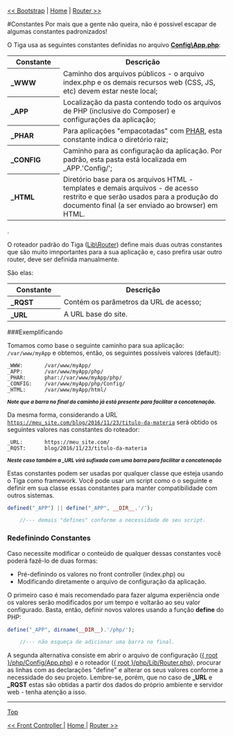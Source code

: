 [<< Bootstrap](https://github.com/sexcod/Tiga/tree/master/php/Lib/Doc/bootstrap.md)
 | [Home](https://github.com/sexcod/Tiga/tree/master/php/Lib/Doc/README.md)
 | [Router >>](https://github.com/sexcod/Tiga/tree/master/php/Lib/Doc/router.md)


#Constantes
Por mais que a gente não queira, não é possivel escapar de algumas constantes padronizados!

O Tiga usa as seguintes constantes definidas no arquivo [**Config\App.php**](https://github.com/sexcod/Tiga/tree/master/php/Config/App.php):

<table>
<tr><th>Constante</th><th>Descrição</th></tr>
<tr><th align="left" width="140">_WWW</th><td width="730">Caminho dos arquivos públicos - o arquivo index.php e os demais recursos web (CSS, JS, etc) devem estar neste local;</td></tr>

<tr><th align="left">_APP</th><td>Localização da pasta contendo todo os arquivos de PHP (inclusive do Composer) e configurações da aplicação;</td></tr>

<tr><th align="left">_PHAR</th><td>Para aplicações "empacotadas" com <a href="http://php.net/manual/pt_BR/book.phar.php">PHAR</a>, esta constante indica o diretório raiz;</td></tr>

<tr><th align="left">_CONFIG</th><td>Caminho para as configuração da aplicação. Por padrão, esta pasta está localizada em _APP.'Config/';</td></tr>

<tr><th align="left">_HTML</th><td>Diretório base para os arquivos HTML - templates e demais arquivos - de acesso restrito e que serão usados para a produção do documento final (a ser enviado ao browser) em HTML.</td></tr>
</table>
.

O roteador padrão do Tiga ([Lib\Router](https://github.com/sexcod/Tiga/tree/master/php/Lib/Router.php)) define mais duas outras constantes que são muito imnportantes para a sua aplicação e, caso prefira usar outro router, deve ser definida manualmente. 

São elas:

<table>
<tr><th>Constante</th><th>Descrição</th></tr>
<tr><th align="left" width="140">_RQST</th><td width="730">Contém os parâmetros da URL de acesso;</td></tr>
<tr><th align="left">_URL</th><td>A URL base do site.</td></tr>
</table>

###Exemplificando

Tomamos como base o seguinte caminho para sua aplicação: <code>/var/www/myApp</code> e obtemos, então, os seguintes possíveis valores (default):

```
_WWW:       /var/www/myApp/
_APP:       /var/www/myApp/php/
_PHAR:      phar://var/www/myApp/php/
_CONFIG:    /var/www/myApp/php/Config/
_HTML:      /var/www/myApp/html/
```
<sup>***Note que a barra no final do caminho já está presente para facilitar a concatenação.***</sup>

Da mesma forma, considerando a URL <code>https://meu_site.com/blog/2016/11/23/titulo-da-materia</code> será obtido os seguintes valores nas constantes do roteador:

```
_URL:       https://meu_site.com/
_RQST:      blog/2016/11/23/titulo-da-materia
```
<sup>***Neste caso também a _URL virá sufixada com uma barra para facilitar a concatenação***</sup>

Estas constantes podem ser usadas por qualquer classe que esteja usando o Tiga como framework. Você pode usar um script como o o seguinte e definir em sua classe essas constantes para manter compatibilidade com outros sistemas.

```php
defined("_APP") || define("_APP", __DIR__.'/');

    //--- demais "defines" conforme a necessidade de seu script.
```

### Redefinindo Constantes

Caso necessite modificar o conteúdo de qualquer dessas constantes você poderá fazê-lo de duas formas:

* Pré-definindo os valores no front controller (index.php) ou
* Modificando diretamente o arquivo de configuração da aplicação.

O primeiro caso é mais recomendado para fazer alguma experiência onde os valores serão modificados por um tempo e voltarão ao seu valor configurado. Basta, então, definir novos valores usando a função **define** do PHP:

```php
define("_APP", dirname(__DIR__).'/php/');

    //--- não esqueça de adicionar uma barra no final. 
```

A segunda alternativa consiste em abrir o arquivo de configuração ([{ root }/php/Config/App.php](https://github.com/sexcod/Tiga/tree/master/php/Config/App.php)) e o roteador ([{ root }/php/Lib/Router.php](https://github.com/sexcod/Tiga/tree/master/php/Lib/Router.php)), procurar as linhas com as declarações "define" e alterar os seus valores conforme a necessidade do seu projeto. Lembre-se, porém, que no caso de **_URL** e **_RQST** estas são obtidas a partir dos dados do próprio ambiente e servidor web - tenha atenção a isso.

---
<a href="https://github.com/sexcod/Tiga/tree/master/php/Lib/Doc/constantes.md#"> Top </a>

<a href="https://github.com/sexcod/Tiga/tree/master/php/Lib/Doc/bootstrap.md"><< Front Controller </a>
 | <a href="https://github.com/sexcod/Tiga/tree/master/php/Lib/Doc/README.md"> Home </a>
 | <a href="https://github.com/sexcod/Tiga/tree/master/php/Lib/Doc/router.md"> Router >></a>
